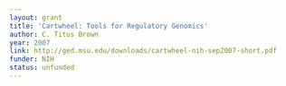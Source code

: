 ```yaml
---
layout: grant
title: 'Cartwheel: Tools for Regulatory Genomics'
author: C. Titus Brown
year: 2007
link: http://ged.msu.edu/downloads/cartwheel-nih-sep2007-short.pdf
funder: NIH
status: unfunded
---
```

